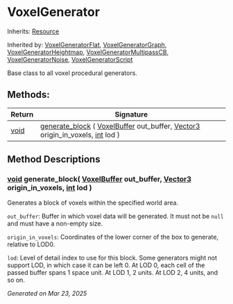 # VoxelGenerator

Inherits: [Resource](https://docs.godotengine.org/en/stable/classes/class_resource.html)

Inherited by: [VoxelGeneratorFlat](VoxelGeneratorFlat.md), [VoxelGeneratorGraph](VoxelGeneratorGraph.md), [VoxelGeneratorHeightmap](VoxelGeneratorHeightmap.md), [VoxelGeneratorMultipassCB](VoxelGeneratorMultipassCB.md), [VoxelGeneratorNoise](VoxelGeneratorNoise.md), [VoxelGeneratorScript](VoxelGeneratorScript.md)

Base class to all voxel procedural generators.

## Methods: 


Return     | Signature                                                                                                                                                                                                                                                  
---------- | -----------------------------------------------------------------------------------------------------------------------------------------------------------------------------------------------------------------------------------------------------------
[void](#)  | [generate_block](#i_generate_block) ( [VoxelBuffer](VoxelBuffer.md) out_buffer, [Vector3](https://docs.godotengine.org/en/stable/classes/class_vector3.html) origin_in_voxels, [int](https://docs.godotengine.org/en/stable/classes/class_int.html) lod )  
<p></p>

## Method Descriptions

### [void](#)<span id="i_generate_block"></span> **generate_block**( [VoxelBuffer](VoxelBuffer.md) out_buffer, [Vector3](https://docs.godotengine.org/en/stable/classes/class_vector3.html) origin_in_voxels, [int](https://docs.godotengine.org/en/stable/classes/class_int.html) lod ) 

Generates a block of voxels within the specified world area.

`out_buffer`: Buffer in which voxel data will be generated. It must not be `null` and must have a non-empty size.

`origin_in_voxels`: Coordinates of the lower corner of the box to generate, relative to LOD0.

`lod`: Level of detail index to use for this block. Some generators might not support LOD, in which case it can be left 0. At LOD 0, each cell of the passed buffer spans 1 space unit. At LOD 1, 2 units. At LOD 2, 4 units, and so on.

_Generated on Mar 23, 2025_
